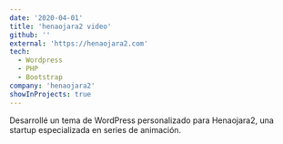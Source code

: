 ```yaml
---
date: '2020-04-01'
title: 'henaojara2 video'
github: ''
external: 'https://henaojara2.com'
tech:
  - Wordpress
  - PHP
  - Bootstrap
company: 'henaojara2'
showInProjects: true
---
```


Desarrollé un tema de WordPress personalizado para Henaojara2, una startup especializada en series de animación.
